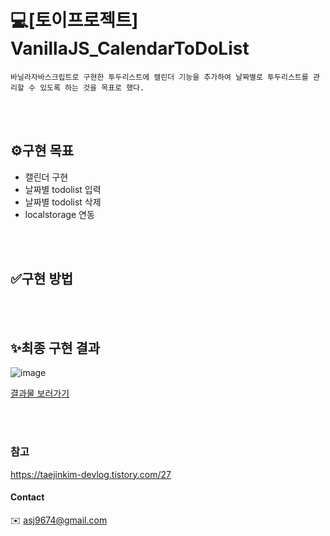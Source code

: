 # 💻[토이프로젝트] VanillaJS_CalendarToDoList
    바닐라자바스크립트로 구현한 투두리스트에 캘린더 기능을 추가하여 날짜별로 투두리스트를 관리할 수 있도록 하는 것을 목표로 했다.
   
<br><br>

## ⚙구현 목표
* 캘린더 구현 
* 날짜별 todolist 입력 
* 날짜별 todolist 삭제 
* localstorage 연동

<br><br>

## ✅구현 방법

<br><br>

## ✨최종 구현 결과
![image](img/caleandar.PNG)


[결과물 보러가기](https://ahn-sujin.github.io/vanillaJS-calendar-todo-list/html/calendar02.html)

<br><br>

### 참고
https://taejinkim-devlog.tistory.com/27


#### Contact 
:envelope: asj9674@gmail.com
